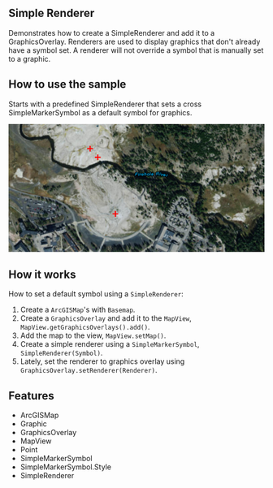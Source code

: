<h2>Simple Renderer</h2>

<p>Demonstrates how to create a SimpleRenderer and add it to a GraphicsOverlay. Renderers are used to display graphics that don't already have a symbol set. A renderer will not override a symbol that is manually set to a graphic.</p>

<h2>How to use the sample</h2>

<p>Starts with a predefined SimpleRenderer that sets a cross SimpleMarkerSymbol as a default symbol for graphics.</p>

<p><img src="SimpleRenderer.png"/></p>

<h2>How it works</h2>

<p>How to set a default symbol using a <code>SimpleRenderer</code>:</p>

<ol>
 <li>Create a <code>ArcGISMap</code>'s with <code>Basemap</code>.</li>
 <li>Create a <code>GraphicsOverlay</code> and add it to the <code>MapView</code>, <code>MapView.getGraphicsOverlays().add()</code>.</li>
 <li>Add the map to the view, <code>MapView.setMap()</code>.  </li>
 <li>Create a simple renderer using a <code>SimpleMarkerSymbol</code>, <code>SimpleRenderer(Symbol)</code>. </li>
 <li>Lately, set the renderer to graphics overlay using <code>GraphicsOverlay.setRenderer(Renderer)</code>.</li>
</ol>

<h2>Features</h2>

<ul>
 <li>ArcGISMap</li>
 <li>Graphic</li>
 <li>GraphicsOverlay</li>
 <li>MapView</li>
 <li>Point</li>
 <li>SimpleMarkerSymbol</li>
 <li>SimpleMarkerSymbol.Style</li>
 <li>SimpleRenderer</li>
</ul>


